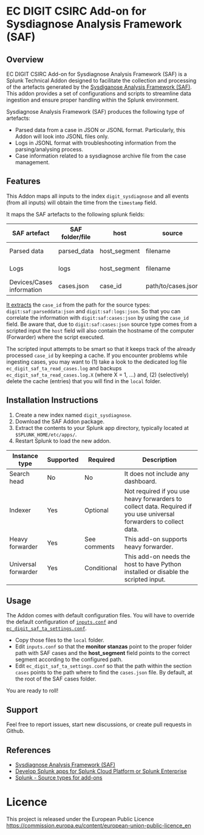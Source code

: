 # EC DIGIT CSIRC Add-on for Sysdiagnose Analysis Framework (SAF)

## Overview

EC DIGIT CSIRC Add-on for Sysdiagnose Analysis Framework (SAF) is a Splunk Technical Addon designed to facilitate the collection and processing of the artefacts generated by the [Sysdiganose Analysis Framework (SAF)](https://github.com/EC-DIGIT-CSIRC/sysdiagnose). This addon provides a set of configurations and scripts to streamline data ingestion and ensure proper handling within the Splunk environment.

Sysdiagnose Analysis Framework (SAF) produces the following type of artefacts:

- Parsed data from a case in JSON or JSONL format. Particularly, this Addon will look into JSONL files only.
- Logs in JSONL format with troubleshooting information from the parsing/analysing process.
- Case information related to a sysdiagnose archive file from the case management.

## Features

This Addon maps all inputs to the index `digit_sysdiagnose` and all events (from all inputs) will obtain the time from the `timestamp` field.

It maps the SAF artefacts to the following splunk fields:

| SAF artefact | SAF folder/file | host | source | sourcetype | input type
|---|---|---|---|---|---
| Parsed data | parsed_data | host_segment | filename | `digit:saf:parseddata:json` | Folder monitoring
| Logs | logs| host_segment | filename | `digit:saf:logs:json` | Folder monitoring
| Devices/Cases information | cases.json | case_id | path/to/cases.json | `digit:saf:cases:json` | Scripted

[It extracts](https://docs.splunk.com/Documentation/Splunk/9.4.2/Knowledge/Createandmaintainsearch-timefieldextractionsthroughconfigurationfiles) the `case_id` from the path for the source types: `digit:saf:parseddata:json` and `digit:saf:logs:json`. So that you can correlate the information with `digit:saf:cases:json` by using the `case_id` field. Be aware that, due to `digit:saf:cases:json` source type comes from a scripted input the `host` field will also contain the hostname of the computer (Forwarder) where the script executed.

The scripted input attempts to be smart so that it keeps track of the already processed `case_id` by keeping a cache. If you encounter problems while ingesting cases, you may want to (1) take a look to the dedicated log file `ec_digit_saf_ta_read_cases.log` and backups `ec_digit_saf_ta_read_cases.log.X` (where X = 1, ...) and, (2) (selectively) delete the cache (entries) that you will find in the `local` folder.

## Installation Instructions

1. Create a new index named `digit_sysdiagnose`.
2. Download the SAF Addon package.
3. Extract the contents to your Splunk app directory, typically located at `$SPLUNK_HOME/etc/apps/`.
4. Restart Splunk to load the new addon.

| Instance type | Supported | Required | Description
|---------------|-----------|----------|------------
| Search head   | No       | No      | It does not include any dashboard.
| Indexer       | Yes       | Optional       | Not required if you use heavy forwarders to collect data. Required if you use universal forwarders to collect data.
| Heavy forwarder     | Yes       | See comments       | This add-on supports heavy forwarder.
| Universal forwarder | Yes       | Conditional       | This add-on needs the host to have Python installed or disable the scripted input.

## Usage

The Addon comes with default configuration files. You will have to override the default configuration of [`inputs.conf`](default/inputs.conf) and [`ec_digit_saf_ta_settings.conf`](default/ec_digit_saf_ta_settings.conf).

- Copy those files to the `local` folder.
- Edit `inputs.conf` so that the __monitor stanzas__ point to the proper folder path with SAF cases and the __host\_segment__ field points to the correct segment according to the configured path.
- Edit `ec_digit_saf_ta_settings.conf` so that the path within the section `cases` points to the path where to find the `cases.json` file. By default, at the root of the SAF cases folder.

You are ready to roll!

## Support

Feel free to report issues, start new discussions, or create pull requests in Github.

## References

- [Sysdiagnose Analysis Framework (SAF)](https://github.com/EC-DIGIT-CSIRC/sysdiagnose)
- [Develop Splunk apps for Splunk Cloud Platform or Splunk Enterprise](https://dev.splunk.com/enterprise/docs/developapps/)
- [Splunk - Source types for add-ons](https://docs.splunk.com/Documentation/AddOns/released/Overview/Sourcetypes)

# Licence

This project is released under the European Public Licence
<https://commission.europa.eu/content/european-union-public-licence_en>

